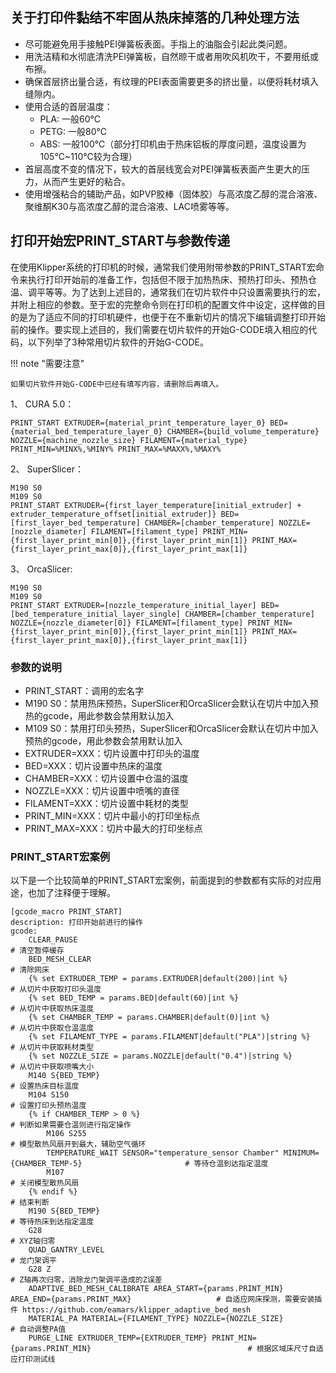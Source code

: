 ## 关于打印件黏结不牢固从热床掉落的几种处理方法

- 尽可能避免用手接触PEI弹簧板表面。手指上的油脂会引起此类问题。
- 用洗洁精和水彻底清洗PEI弹簧板，自然晾干或者用吹风机吹干，不要用纸或布擦。
- 确保首层挤出量合适，有纹理的PEI表面需要更多的挤出量，以便将耗材填入缝隙内。
- 使用合适的首层温度：
    * PLA: 一般60℃
    * PETG: 一般80℃
    * ABS: 一般100℃（部分打印机由于热床铝板的厚度问题，温度设置为105℃~110℃较为合理）
- 首层高度不变的情况下，较大的首层线宽会对PEI弹簧板表面产生更大的压力，从而产生更好的粘合。
- 使用增强粘合的辅助产品，如PVP胶棒（固体胶）与高浓度乙醇的混合溶液、聚维酮K30与高浓度乙醇的混合溶液、LAC喷雾等等。

## 打印开始宏PRINT_START与参数传递

在使用Klipper系统的打印机的时候，通常我们使用附带参数的PRINT_START宏命令来执行打印开始前的准备工作，包括但不限于加热热床、预热打印头、预热仓温、调平等等。为了达到上述目的，通常我们在切片软件中只设置需要执行的宏，并附上相应的参数。至于宏的完整命令则在打印机的配置文件中设定，这样做的目的是为了适应不同的打印机硬件，也便于在不重新切片的情况下编辑调整打印开始前的操作。要实现上述目的，我们需要在切片软件的开始G-CODE填入相应的代码，以下列举了3种常用切片软件的开始G-CODE。

!!! note "需要注意"

    如果切片软件开始G-CODE中已经有填写内容，请删除后再填入。

1、 CURA 5.0：
``` { .yaml .copy }
PRINT_START EXTRUDER={material_print_temperature_layer_0} BED={material_bed_temperature_layer_0} CHAMBER={build_volume_temperature} NOZZLE={machine_nozzle_size} FILAMENT={material_type} PRINT_MIN=%MINX%,%MINY% PRINT_MAX=%MAXX%,%MAXY%
```
2、 SuperSlicer：
``` { .yaml .copy }
M190 S0
M109 S0
PRINT_START EXTRUDER={first_layer_temperature[initial_extruder] + extruder_temperature_offset[initial_extruder]} BED=[first_layer_bed_temperature] CHAMBER=[chamber_temperature] NOZZLE=[nozzle_diameter] FILAMENT=[filament_type] PRINT_MIN={first_layer_print_min[0]},{first_layer_print_min[1]} PRINT_MAX={first_layer_print_max[0]},{first_layer_print_max[1]}
```
3、 OrcaSlicer:
``` { .yaml .copy }
M190 S0
M109 S0
PRINT_START EXTRUDER=[nozzle_temperature_initial_layer] BED=[bed_temperature_initial_layer_single] CHAMBER=[chamber_temperature] NOZZLE={nozzle_diameter[0]} FILAMENT=[filament_type] PRINT_MIN={first_layer_print_min[0]},{first_layer_print_min[1]} PRINT_MAX={first_layer_print_max[0]},{first_layer_print_max[1]}
```

### 参数的说明

* PRINT_START：调用的宏名字
* M190 S0：禁用热床预热，SuperSlicer和OrcaSlicer会默认在切片中加入预热的gcode，用此参数会禁用默认加入
* M109 S0：禁用打印头预热，SuperSlicer和OrcaSlicer会默认在切片中加入预热的gcode，用此参数会禁用默认加入
* EXTRUDER=XXX：切片设置中打印头的温度
* BED=XXX：切片设置中热床的温度
* CHAMBER=XXX：切片设置中仓温的温度
* NOZZLE=XXX：切片设置中喷嘴的直径
* FILAMENT=XXX：切片设置中耗材的类型
* PRINT_MIN=XXX：切片中最小的打印坐标点
* PRINT_MAX=XXX：切片中最大的打印坐标点

### PRINT_START宏案例

以下是一个比较简单的PRINT_START宏案例，前面提到的参数都有实际的对应用途，也加了注释便于理解。

``` { .yaml .copy }
[gcode_macro PRINT_START]
description: 打印开始前进行的操作
gcode:
    CLEAR_PAUSE                                                                                             # 清空暂停缓存
    BED_MESH_CLEAR                                                                                          # 清除网床
    {% set EXTRUDER_TEMP = params.EXTRUDER|default(200)|int %}                                              # 从切片中获取打印头温度
    {% set BED_TEMP = params.BED|default(60)|int %}                                                         # 从切片中获取热床温度
    {% set CHAMBER_TEMP = params.CHAMBER|default(0)|int %}                                                  # 从切片中获取仓温温度
    {% set FILAMENT_TYPE = params.FILAMENT|default("PLA")|string %}                                         # 从切片中获取耗材类型
    {% set NOZZLE_SIZE = params.NOZZLE|default("0.4")|string %}                                             # 从切片中获取喷嘴大小
    M140 S{BED_TEMP}                                                                                        # 设置热床目标温度
    M104 S150                                                                                               # 设置打印头预热温度
    {% if CHAMBER_TEMP > 0 %}                                                                               # 判断如果需要仓温则进行指定操作
        M106 S255                                                                                           # 模型散热风扇开到最大，辅助空气循环
        TEMPERATURE_WAIT SENSOR="temperature_sensor Chamber" MINIMUM={CHAMBER_TEMP-5}                       # 等待仓温到达指定温度
        M107                                                                                                # 关闭模型散热风扇
    {% endif %}                                                                                             # 结束判断
    M190 S{BED_TEMP}                                                                                        # 等待热床到达指定温度
    G28                                                                                                     # XYZ轴归零
    QUAD_GANTRY_LEVEL                                                                                       # 龙门架调平
    G28 Z                                                                                                   # Z轴再次归零，消除龙门架调平造成的Z误差
    ADAPTIVE_BED_MESH_CALIBRATE AREA_START={params.PRINT_MIN} AREA_END={params.PRINT_MAX}                   # 自适应网床探测，需要安装插件 https://github.com/eamars/klipper_adaptive_bed_mesh
    MATERIAL_PA MATERIAL={FILAMENT_TYPE} NOZZLE={NOZZLE_SIZE}                                               # 自动调整PA值
    PURGE_LINE EXTRUDER_TEMP={EXTRUDER_TEMP} PRINT_MIN={params.PRINT_MIN}                                   # 根据区域床尺寸自适应打印测试线
```


